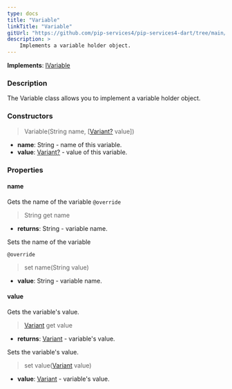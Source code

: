 ```yaml
---
type: docs
title: "Variable"
linkTitle: "Variable"
gitUrl: "https://github.com/pip-services4/pip-services4-dart/tree/main/pip-services4-expressions-dart"
description: > 
    Implements a variable holder object.
---
```


**Implements**: [IVariable](../ivariable)

### Description

The Variable class allows you to implement a variable holder object.

### Constructors

> Variable(String name, [[Variant?](../../../variants/variant) value]) 

- **name**: String - name of this variable.
- **value**: [Variant?](../../../variants/variant) - value of this variable.


### Properties

#### name
Gets the name of the variable
`@override`
> String get name

- **returns**: String - variable name.

Sets the name of the variable

`@override`
> set name(String value)

- **value**: String - variable name.

#### value
Gets the variable's value.
> [Variant](../../../variants/variant) get value

- **returns**: [Variant](../../../variants/variant) - variable's value.

Sets the variable's value.

> set value([Variant](../../../variants/variant) value)

- **value**: [Variant](../../../variants/variant) - variable's value.
